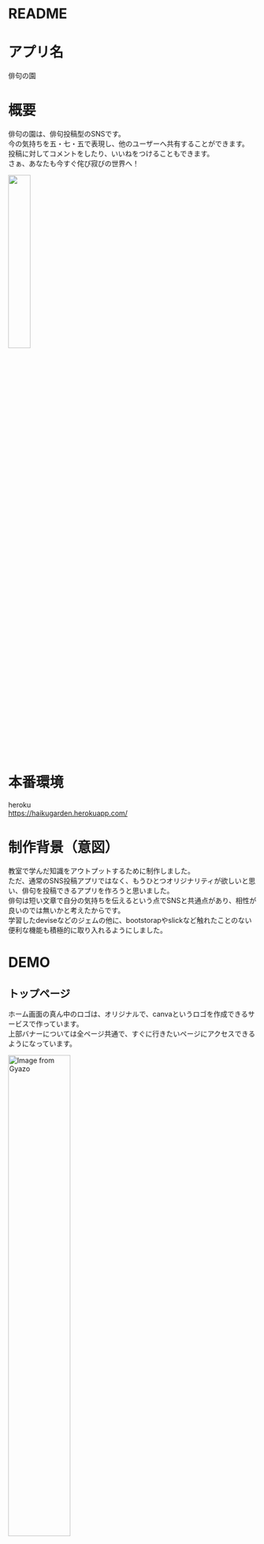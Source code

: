 # README

# アプリ名
 
俳句の園

# 概要
 
俳句の園は、俳句投稿型のSNSです。  
今の気持ちを五・七・五で表現し、他のユーザーへ共有することができます。    
投稿に対してコメントをしたり、いいねをつけることもできます。  
さぁ、あなたも今すぐ侘び寂びの世界へ！  
  
<img src="https://user-images.githubusercontent.com/56215139/99416311-13afd880-293c-11eb-8003-6f4f55db0e96.jpg" width=30%>  


 
# 本番環境
heroku  
https://haikugarden.herokuapp.com/  

# 制作背景（意図）
教室で学んだ知識をアウトプットするために制作しました。  
ただ、通常のSNS投稿アプリではなく、もうひとつオリジナリティが欲しいと思い、俳句を投稿できるアプリを作ろうと思いました。  
俳句は短い文章で自分の気持ちを伝えるという点でSNSと共通点があり、相性が良いのでは無いかと考えたからです。  
学習したdeviseなどのジェムの他に、bootstorapやslickなど触れたことのない便利な機能も積極的に取り入れるようにしました。  

# DEMO

## トップページ
ホーム画面の真ん中のロゴは、オリジナルで、canvaというロゴを作成できるサービスで作っています。  
上部バナーについては全ページ共通で、すぐに行きたいページにアクセスできるようになっています。  

<a href="https://gyazo.com/6e840c7409428cc6a56f7aeeb8244237"><img src="https://i.gyazo.com/6e840c7409428cc6a56f7aeeb8244237.jpg" alt="Image from Gyazo" width="50%"/></a>

## 新規登録画面
新規登録画面はdeviseで作成しました。上部バナーもしくはサインイン画面のボタンから新規登録画面に飛ぶことができます。  

サインイン  

<a href="https://gyazo.com/a2a371e45d34a1e5f59c650a560aa6c1"><img src="https://i.gyazo.com/a2a371e45d34a1e5f59c650a560aa6c1.png" alt="Image from Gyazo" width="30%"/></a>  
新規登録  

<a href="https://gyazo.com/22ccc2fce3dd1280395b18b95438a9a3"><img src="https://i.gyazo.com/22ccc2fce3dd1280395b18b95438a9a3.png" alt="Image from Gyazo" width="30%"/></a>  


## 投稿画面
画像と、一の句〜三の句を記入します。  
任意でコメントも書き込め、こちらは詳細画面で確認できます。  

<a href="https://gyazo.com/52d225610e2e5b6e1ada9a61002d432e"><img src="https://i.gyazo.com/52d225610e2e5b6e1ada9a61002d432e.jpg" alt="Image from Gyazo" width="50%"/></a>


## 一覧画面
投稿の一覧を確認できます。slickを使いスライドして投稿を閲覧できるようになっています。  
俳句をクリックすると詳細を確認できます。  

![3116f75d77faa276025d52a64732dcf0](https://user-images.githubusercontent.com/56215139/99906535-04090900-2d1b-11eb-8b35-50c8f6281e6d.gif)  

また、過去の投稿に関してはページの下で確認できるようにしています。こちらは投稿時間もしくは、いいねの数でソートできるようになっています。  

<a href="https://gyazo.com/86318b4ba6ae4072ec99016b5aa94952"><img src="https://i.gyazo.com/86318b4ba6ae4072ec99016b5aa94952.png" alt="Image from Gyazo" width="100%"/></a>  

## 詳細画面  

詳細画面では、投稿のより詳しい情報を見ることができます。投稿画面でコメントを入力した場合、こちらに表示されます。  
また、閲覧者はこちらで投稿にいいねをしたりコメントを残すこともできます。  
<a href="https://gyazo.com/c8ceaa9afb7edbc1b544e14d6fcbb15f"><img src="https://i.gyazo.com/c8ceaa9afb7edbc1b544e14d6fcbb15f.jpg" alt="Image from Gyazo" width="50%"/></a>

コメント機能  
<a href="https://gyazo.com/a58a19d02282c5e579ccc14551fb9d9d"><img src="https://i.gyazo.com/a58a19d02282c5e579ccc14551fb9d9d.png" alt="Image from Gyazo" width="50%"/></a>  



# 工夫したポイント
・俳句ということで和風のイメージを大切にしました。背景は自然の風景、俳句の枠もかるたのようなデザインにし、世界観を壊さないようにしました。  
・SNSは思ったことをすぐに形にできることが大切だと考え、上部にバナーを設けていつでも好きなページに飛べるようにしました。  



# 使用技術（開発環境）

## バックエンド
Ruby,Ruby on Rails
## フロントエンド
HTTP,Sass,JavaScript,JQuery,Ajax
## データベース
PostgreSQL 
## インフラ
heroku
## ソース管理
GitHub, GitHubDesktop
## テスト
RSpec
## エディタ
VSCode

# 課題や今後実装したいこと
・俳句のお題（画像）を投稿できて、他の人がお題に沿って俳句を作っていく機能を作りたい。  
・和風の雰囲気をより強調するため、ビジュアル面を強化したい。 


## usersテーブル

|Column|Type|Options|
|------|----|-------|
|name|string|null: false|
|email|string|null: false|

### Association
- has_many :tweets
- has_many :likes
- has_many :comments

## tweetsテーブル

|Column|Type|Options|
|------|----|-------|
|name|string|null: false|
|image|string|null: false|
|thirdphrase|string|null: false|
|secondphrase|string|null: false|
|firstphrase|string|null: false|
|user_id|integer|null: false, foreign_key: true|

### Association
- belongs_to :user
- has_many :likes
- has_many :comments

## commentsテーブル

|Column|Type|Options|
|------|----|-------|
|content|string|null: false|
|tweet_id|integer|null: false, foreign_key: true|
|user_id|integer|null: false, foreign_key: true|

### Association
- belongs_to :user
- belongs_to :tweet


## likesテーブル

|Column|Type|Options|
|------|----|-------|
|user_id|integer|null: false, foreign_key: true|
|tweet_id|integer|null: false, foreign_key: true|

### Association
- belongs_to :user
- belongs_to :tweet


